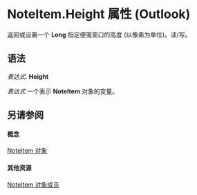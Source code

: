
# NoteItem.Height 属性 (Outlook)

返回或设置一个 **Long** 指定便笺窗口的高度 (以像素为单位)。读/写。


## 语法

 _表达式_. **Height**

 _表达式_ 一个表示 **NoteItem** 对象的变量。


## 另请参阅


#### 概念


[NoteItem 对象](ddf5baaa-6e13-a6fb-96e8-311e7761fa98.md)
#### 其他资源


[NoteItem 对象成员](e468d6a5-5dac-9ec2-779d-e20a2ba9e4d0.md)
